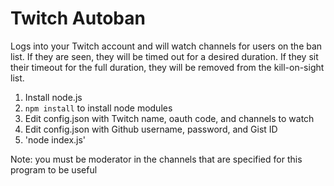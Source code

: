 # Twitch Autoban

Logs into your Twitch account and will watch channels for users on the ban list. If they are seen, they will be timed out for a desired duration. If they sit their timeout for the full duration, they will be removed from the kill-on-sight list.
 
1. Install node.js
2. `npm install` to install node modules
3. Edit config.json with Twitch name, oauth code, and channels to watch
4. Edit config.json with Github username, password, and Gist ID
5. 'node index.js'

Note: you must be moderator in the channels that are specified for this program to be useful
